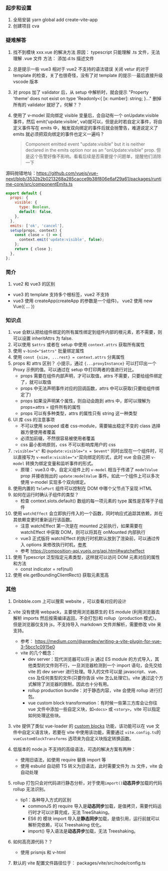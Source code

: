 ### 起步和设置

1. 全局安装 yarn global add create-vite-app
2. 创建项目 cva <projectName>

### 疑难解答

1. 找不到模块 xxx.vue 的解决方法
   原因： typescript 只能理解 .ts 文件，无法理解 .vue 文件
   方法： 添加.d.ts 描述文件

2. 总是提示一些 vue3 相对于 vue2 不支持的语法错误
   关闭 vetur 的对于 template 的检查，关了也很奇怪，没有了对 template 的提示····最后直接升级 vscode 版本

3. 对 props 加了 validator 后，从 setup 中解析时，就会提示 "Property 'theme' does not exist on type 'Readonly<{ [x: number]: string; }..."
   删掉所有的 validator 就好了，何解？？

4. 使用了 v-model 双向绑定 visible 变量后，会自动有一个 onUpdate:visible 事件，然后 emit('update:visible', val)就可以，但是此时若自定义事件，将自定义事件写在 emits 中，触发双向绑定的事件后就会抛警告，难道说定义了 emits 就必须把双向绑定的事件也定义一遍吗？

   > Component emitted event "update:visible" but it is neither declared in the emits option nor as an "onUpdate:visible" prop.
   > 但是这个告警好像不影响。看看后续是否需要提个问题单，提醒他们消除一下

源码抛错地址：https://github.com/vuejs/vue-next/blob/3532b2b0213268a285cacce9b38f806e6af29a61/packages/runtime-core/src/componentEmits.ts

```js
export default {
  props: {
    visible: {
      type: Boolean,
      default: false,
    },
  },
  emits: ['ok', 'cancel'],
  setup(props, context) {
    const close = () => {
      context.emit('update:visible', false);
    };
    return { close };
  },
};
```

### 简介

1. vue2 和 vue3 的区别

- vue3 的 template 支持多个根标签，vue2 不支持
- vue3 使用 createApp(createApp 的参数是一个组件)， vue2 使用 new Vue({ ... })

### 知识点

1. vue 会默认把给组件绑定的所有属性绑定到组件内部的根元素，若不需要，则可以设置 inheritAttrs 为 false.
2. 可以使用 `$attrs` 或者在 setup 中使用 `context.attrs` 获取所有属性
3. 使用 `v-bind="$attrs"` 批量绑定属性
4. 使用 `const {size, ...rest} = context.attrs` 分离属性
5. props 和 attrs 区别？
   小提示，通过 `{...proxyInstance}` 可以打印出一个 Proxy 示例的值。可以通过在 setup 中打印两者的值进行对比。
   - props 需要在组件内部声明，才可以取值，attrs 不需要，只要给组件绑定了，就可以取值
   - props 中无法声明事件对应的回调函数，attrs 中可以获取(只要给组件绑定了)
   - props 如果没声明某个属性，则自动会跑到 attrs 中，即可以理解为 props+attrs = 组件所有的属性
   - props 可以有多种类型，attrs 的属性只有 string 这一种类型
6. UI 库 css 的注意事项
   - 不可以使用 scoped 或者 css-module，需要输出稳定不变的 class 选择器方便使用者覆盖
   - 必须加前缀，不然很容易被使用者覆盖
   - css 最小影响原则，css 不可以影响库用户的 css
7. `:visible="x"` 和 `@update:visible="x = $event"` 同时出现在一个组件时，可以直接写为 `v-modle:visible="x"`双向绑定的形式，此时 vue 会自己把 `v-model` 转换为绑定变量和监听事件的形式。
   - 原理： vue3.0 中，自定义组件上的 `v-model` 相当于传递了 `modelValue` prop 并接收抛出的 `update:modelValue` 事件。如此一个组件上可以多次使用 v-model 实现多个双向绑定。
8. 使用内置的 `TelePort` 组件可以控制在 DOM 中哪个父节点下呈现 HTML
9. 如何在运行时确认子组件的类型？
   - 检查 context.slots.default() 数组的每一项元素的 type 属性是否等于子组件
10. 使用 `watchEffect` 会立即执行传入的一个函数，同时响应式追踪其依赖，并在其依赖变更时重新运行该函数。
    - 注意 watchEffect 第一次是在 mounted 之前执行，如果需要在 watchEffect 中获取 DOM，则可以将其在 onMounted 内部执行
    - vue3 正式版将 watchEffect 的执行时机默认放到了渲染前，可以通过传入 options 来修改执行时机，[参考](https://vue3js.cn/docs/zh/guide/reactivity-computed-watchers.html#%E5%89%AF%E4%BD%9C%E7%94%A8%E5%88%B7%E6%96%B0%E6%97%B6%E6%9C%BA)
    - 参考 https://composition-api.vuejs.org/api.html#watcheffect
11. 使用 Typescript 泛型指定元素类型，这样就可以访问 DOM 元素对应的属性和方法
    - const indicator = ref<HTMLDivElement>(null)
12. 使用 ele.getBoundingClientRect() 获取元素宽高

### 其他

1. Dribbble.com 上可以搜索 website ，可以查看对应的设计
2. vite 没有使用 webpack，主要使用浏览器原生的 ES module (利用浏览器去解析 imports 然后按需编译返回，不会打包)和 rollup（production 模式）。但是浏览器仅支持 js，不支持导入 markdown 文件并解析，需要修改 vite 来支持。

   - 参考： https://medium.com/@axwdev/writing-a-vite-plugin-for-vue-3-5bcc1c0915e0
   - vite 的几个概念：
     - dev server：现代浏览器可以将 js 通过 ES module 的方式导入，其他类型的文件则不行，一旦浏览器检测到一个 import 语句，会先交给 vite 的 dev server 进行处理。导入的文件可以是 javascript、vue、css 及任何类型的文件(只要你告诉 vite 怎么处理它)。vite 通过这个方式解除了浏览器的限制，因此也十分有用。
     - rollup production bundle：对于静态内容，vite 会使用 rollup 进行打包。
     - vue custom block transformation：有时候一些第三方库会让你往 vue 文件中添加一些自定义块，如`<docs>` 或 `<story>`，vite 可以指定如何处理这些块。

3. vite 提供了类似 vue-loader 的 [custom blocks](https://github.com/vitejs/vite#custom-blocks) 功能，该功能可以在 vue 文件中自定义语言块，若要在 vite 中使用该功能，需要通过 `vite.config.ts`的 `vueCustomBlockTransforms` 选项来为自定义块指定转换函数。

4. 低版本的 node.js 不支持的高级语法，可选的解决方案有两种：
   - 使用旧语法，如使用 require 替换 import 等
   - 使用 esbuild 自动把 TS 转义为旧语法，此时需要文件为 .ts 文件，vite 会自动处理
5. rollup 打包只会对代码进行静态分析，对于使用`import()`**动态异步**加载的代码 rollup 无法识别。
   - tip1：各种导入方式的区别
     - commonJS 的 require 导入是**动态同步**加载，是值拷贝，需要代码运行时才可以计算完成，无法 TreeShaking。
     - ES6 的 模块 import 导入是**静态同步**加载，是值引用，运行前就可以解析完依赖，可以 Treeshaking 优化。
     - import() 导入语法是**动态异步**加载，无法 Treeshaking。
6. 如何高亮源代码？？
   - 使用 prismjs 和 v-html
7. 默认的 vite 配置文件路径位于： packages/vite/src/node/config.ts
